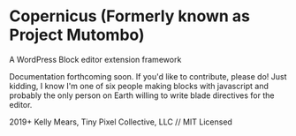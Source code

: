 # Copernicus (Formerly known as Project Mutombo)

A WordPress Block editor extension framework

Documentation forthcoming soon. If you'd like to contribute, please do! Just kidding, I know I'm one of six people making blocks with javascript and probably the only person on Earth willing to write blade directives for the editor.

2019+ Kelly Mears, Tiny Pixel Collective, LLC // MIT Licensed
